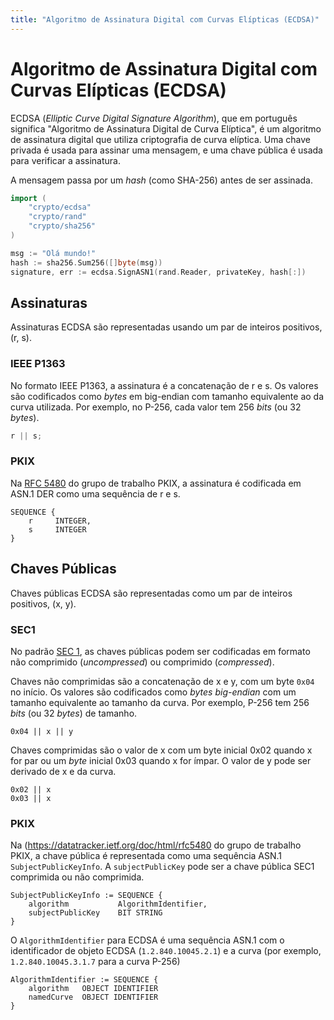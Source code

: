 ```yaml
---
title: "Algoritmo de Assinatura Digital com Curvas Elípticas (ECDSA)"
---
```


# Algoritmo de Assinatura Digital com Curvas Elípticas (ECDSA)

ECDSA (_Elliptic Curve Digital Signature Algorithm_), que em português significa "Algoritmo de Assinatura Digital de Curva Elíptica", é um algoritmo de assinatura digital que utiliza criptografia de curva elíptica. Uma chave privada é usada para assinar uma mensagem, e uma chave pública é usada para verificar a assinatura.

A mensagem passa por um _hash_ (como SHA-256) antes de ser assinada.

```go
import (
	"crypto/ecdsa"
	"crypto/rand"
	"crypto/sha256"
)

msg := "Olá mundo!"
hash := sha256.Sum256([]byte(msg))
signature, err := ecdsa.SignASN1(rand.Reader, privateKey, hash[:])
```

## Assinaturas

Assinaturas ECDSA são representadas usando um par de inteiros positivos, (r, s).

### IEEE P1363

No formato IEEE P1363, a assinatura é a concatenação de r e s. Os valores são codificados como _bytes_ em big-endian com tamanho equivalente ao da curva utilizada. Por exemplo, no P-256, cada valor tem 256 _bits_ (ou 32 _bytes_).

```ts
r || s;
```

### PKIX

Na [RFC 5480](https://datatracker.ietf.org/doc/html/rfc5480) do grupo de trabalho PKIX, a assinatura é codificada em ASN.1 DER como uma sequência de r e s.

```
SEQUENCE {
    r     INTEGER,
    s     INTEGER
}
```

## Chaves Públicas

Chaves públicas ECDSA são representadas como um par de inteiros positivos, (x, y).

### SEC1

No padrão [SEC 1](https://www.secg.org/sec1-v2.pdf), as chaves públicas podem ser codificadas em formato não comprimido (_uncompressed_) ou comprimido (_compressed_).

Chaves não comprimidas são a concatenação de x e y, com um byte `0x04` no início. Os valores são codificados como _bytes big-endian_ com um tamanho equivalente ao tamanho da curva. Por exemplo, P-256 tem 256 _bits_ (ou 32 _bytes_) de tamanho.

```
0x04 || x || y
```

Chaves comprimidas são o valor de x com um byte inicial 0x02 quando x for par ou um _byte_ inicial 0x03 quando x for ímpar. O valor de y pode ser derivado de x e da curva.

```
0x02 || x
0x03 || x
```

### PKIX

Na (https://datatracker.ietf.org/doc/html/rfc5480 do grupo de trabalho PKIX, a chave pública é representada como uma sequência ASN.1 `SubjectPublicKeyInfo`. A `subjectPublicKey` pode ser a chave pública SEC1 comprimida ou não comprimida.

```
SubjectPublicKeyInfo := SEQUENCE {
    algorithm           AlgorithmIdentifier,
    subjectPublicKey    BIT STRING
}
```

O `AlgorithmIdentifier` para ECDSA é uma sequência ASN.1 com o identificador de objeto ECDSA (`1.2.840.10045.2.1`) e a curva (por exemplo, `1.2.840.10045.3.1.7` para a curva P-256)

```
AlgorithmIdentifier := SEQUENCE {
    algorithm   OBJECT IDENTIFIER
    namedCurve  OBJECT IDENTIFIER
}
```
